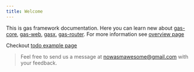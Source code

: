 ```yaml
---
title: Welcome
---
```


This is gas framework documentation. Here you can learn new about [gas-core](https://github.com/gascore/gas), [gas-web](https://github.com/gascore/gas-web), [gasx](https://github.com/gascore/gasx), [gas-router](https://github.com/gascore/gas-router).
For more information see [overview page](https://gascore.github.io/overview)

Checkout [todo example page](https://gascore.github.io/todo/)

> Feel free to send us a message at [nowasmawesome@gmail.com](mailto:nowasmawesome@gmail.com) with your feedback.

